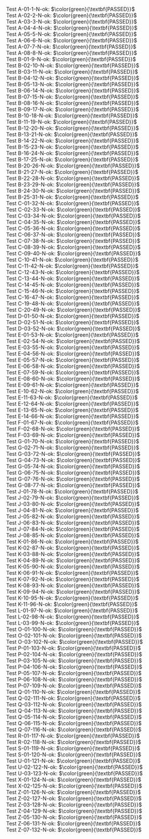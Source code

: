 Test A-01-1-N-ok: $\color{green}{\textbf{PASSED}}$  
Test A-02-2-N-ok: $\color{green}{\textbf{PASSED}}$  
Test A-03-3-N-ok: $\color{green}{\textbf{PASSED}}$  
Test A-04-4-N-ok: $\color{green}{\textbf{PASSED}}$  
Test A-05-5-N-ok: $\color{green}{\textbf{PASSED}}$  
Test A-06-6-N-ok: $\color{green}{\textbf{PASSED}}$  
Test A-07-7-N-ok: $\color{green}{\textbf{PASSED}}$  
Test A-08-8-N-ok: $\color{green}{\textbf{PASSED}}$  
Test B-01-9-N-ok: $\color{green}{\textbf{PASSED}}$  
Test B-02-10-N-ok: $\color{green}{\textbf{PASSED}}$  
Test B-03-11-N-ok: $\color{green}{\textbf{PASSED}}$  
Test B-04-12-N-ok: $\color{green}{\textbf{PASSED}}$  
Test B-05-13-N-ok: $\color{green}{\textbf{PASSED}}$  
Test B-06-14-N-ok: $\color{green}{\textbf{PASSED}}$  
Test B-07-15-N-ok: $\color{green}{\textbf{PASSED}}$  
Test B-08-16-N-ok: $\color{green}{\textbf{PASSED}}$  
Test B-09-17-N-ok: $\color{green}{\textbf{PASSED}}$  
Test B-10-18-N-ok: $\color{green}{\textbf{PASSED}}$  
Test B-11-19-N-ok: $\color{green}{\textbf{PASSED}}$  
Test B-12-20-N-ok: $\color{green}{\textbf{PASSED}}$  
Test B-13-21-N-ok: $\color{green}{\textbf{PASSED}}$  
Test B-14-22-N-ok: $\color{green}{\textbf{PASSED}}$  
Test B-15-23-N-ok: $\color{green}{\textbf{PASSED}}$  
Test B-16-24-N-ok: $\color{green}{\textbf{PASSED}}$  
Test B-17-25-N-ok: $\color{green}{\textbf{PASSED}}$  
Test B-20-26-N-ok: $\color{green}{\textbf{PASSED}}$  
Test B-21-27-N-ok: $\color{green}{\textbf{PASSED}}$  
Test B-22-28-N-ok: $\color{green}{\textbf{PASSED}}$  
Test B-23-29-N-ok: $\color{green}{\textbf{PASSED}}$  
Test B-24-30-N-ok: $\color{green}{\textbf{PASSED}}$  
Test B-25-31-N-ok: $\color{green}{\textbf{PASSED}}$  
Test C-01-32-N-ok: $\color{green}{\textbf{PASSED}}$  
Test C-02-33-N-ok: $\color{green}{\textbf{PASSED}}$  
Test C-03-34-N-ok: $\color{green}{\textbf{PASSED}}$  
Test C-04-35-N-ok: $\color{green}{\textbf{PASSED}}$  
Test C-05-36-N-ok: $\color{green}{\textbf{PASSED}}$  
Test C-06-37-N-ok: $\color{green}{\textbf{PASSED}}$  
Test C-07-38-N-ok: $\color{green}{\textbf{PASSED}}$  
Test C-08-39-N-ok: $\color{green}{\textbf{PASSED}}$  
Test C-09-40-N-ok: $\color{green}{\textbf{PASSED}}$  
Test C-10-41-N-ok: $\color{green}{\textbf{PASSED}}$  
Test C-11-42-N-ok: $\color{green}{\textbf{PASSED}}$  
Test C-12-43-N-ok: $\color{green}{\textbf{PASSED}}$  
Test C-13-44-N-ok: $\color{green}{\textbf{PASSED}}$  
Test C-14-45-N-ok: $\color{green}{\textbf{PASSED}}$  
Test C-15-46-N-ok: $\color{green}{\textbf{PASSED}}$  
Test C-16-47-N-ok: $\color{green}{\textbf{PASSED}}$  
Test C-19-48-N-ok: $\color{green}{\textbf{PASSED}}$  
Test C-20-49-N-ok: $\color{green}{\textbf{PASSED}}$  
Test D-01-50-N-ok: $\color{green}{\textbf{PASSED}}$  
Test D-02-51-N-ok: $\color{green}{\textbf{PASSED}}$  
Test D-03-52-N-ok: $\color{green}{\textbf{PASSED}}$  
Test E-01-53-N-ok: $\color{green}{\textbf{PASSED}}$  
Test E-02-54-N-ok: $\color{green}{\textbf{PASSED}}$  
Test E-03-55-N-ok: $\color{green}{\textbf{PASSED}}$  
Test E-04-56-N-ok: $\color{green}{\textbf{PASSED}}$  
Test E-05-57-N-ok: $\color{green}{\textbf{PASSED}}$  
Test E-06-58-N-ok: $\color{green}{\textbf{PASSED}}$  
Test E-07-59-N-ok: $\color{green}{\textbf{PASSED}}$  
Test E-08-60-N-ok: $\color{green}{\textbf{PASSED}}$  
Test E-09-61-N-ok: $\color{green}{\textbf{PASSED}}$  
Test E-10-62-N-ok: $\color{green}{\textbf{PASSED}}$  
Test E-11-63-N-ok: $\color{green}{\textbf{PASSED}}$  
Test E-12-64-N-ok: $\color{green}{\textbf{PASSED}}$  
Test E-13-65-N-ok: $\color{green}{\textbf{PASSED}}$  
Test E-14-66-N-ok: $\color{green}{\textbf{PASSED}}$  
Test F-01-67-N-ok: $\color{green}{\textbf{PASSED}}$  
Test F-02-68-N-ok: $\color{green}{\textbf{PASSED}}$  
Test F-03-69-N-ok: $\color{green}{\textbf{PASSED}}$  
Test G-01-70-N-ok: $\color{green}{\textbf{PASSED}}$  
Test G-02-71-N-ok: $\color{green}{\textbf{PASSED}}$  
Test G-03-72-N-ok: $\color{green}{\textbf{PASSED}}$  
Test G-04-73-N-ok: $\color{green}{\textbf{PASSED}}$  
Test G-05-74-N-ok: $\color{green}{\textbf{PASSED}}$  
Test G-06-75-N-ok: $\color{green}{\textbf{PASSED}}$  
Test G-07-76-N-ok: $\color{green}{\textbf{PASSED}}$  
Test G-08-77-N-ok: $\color{green}{\textbf{PASSED}}$  
Test J-01-78-N-ok: $\color{green}{\textbf{PASSED}}$  
Test J-02-79-N-ok: $\color{green}{\textbf{PASSED}}$  
Test J-03-80-N-ok: $\color{green}{\textbf{PASSED}}$  
Test J-04-81-N-ok: $\color{green}{\textbf{PASSED}}$  
Test J-05-82-N-ok: $\color{green}{\textbf{PASSED}}$  
Test J-06-83-N-ok: $\color{green}{\textbf{PASSED}}$  
Test J-07-84-N-ok: $\color{green}{\textbf{PASSED}}$  
Test J-08-85-N-ok: $\color{green}{\textbf{PASSED}}$  
Test K-01-86-N-ok: $\color{green}{\textbf{PASSED}}$  
Test K-02-87-N-ok: $\color{green}{\textbf{PASSED}}$  
Test K-03-88-N-ok: $\color{green}{\textbf{PASSED}}$  
Test K-04-89-N-ok: $\color{green}{\textbf{PASSED}}$  
Test K-05-90-N-ok: $\color{green}{\textbf{PASSED}}$  
Test K-06-91-N-ok: $\color{green}{\textbf{PASSED}}$  
Test K-07-92-N-ok: $\color{green}{\textbf{PASSED}}$  
Test K-08-93-N-ok: $\color{green}{\textbf{PASSED}}$  
Test K-09-94-N-ok: $\color{green}{\textbf{PASSED}}$  
Test K-10-95-N-ok: $\color{green}{\textbf{PASSED}}$  
Test K-11-96-N-ok: $\color{green}{\textbf{PASSED}}$  
Test L-01-97-N-ok: $\color{green}{\textbf{PASSED}}$  
Test L-02-98-N-ok: $\color{green}{\textbf{PASSED}}$  
Test L-03-99-N-ok: $\color{green}{\textbf{PASSED}}$  
Test O-01-100-N-ok: $\color{green}{\textbf{PASSED}}$  
Test O-02-101-N-ok: $\color{green}{\textbf{PASSED}}$  
Test O-03-102-N-ok: $\color{green}{\textbf{PASSED}}$  
Test P-01-103-N-ok: $\color{green}{\textbf{PASSED}}$  
Test P-02-104-N-ok: $\color{green}{\textbf{PASSED}}$  
Test P-03-105-N-ok: $\color{green}{\textbf{PASSED}}$  
Test P-04-106-N-ok: $\color{green}{\textbf{PASSED}}$  
Test P-05-107-N-ok: $\color{green}{\textbf{PASSED}}$  
Test P-06-108-N-ok: $\color{green}{\textbf{PASSED}}$  
Test P-07-109-N-ok: $\color{green}{\textbf{PASSED}}$  
Test Q-01-110-N-ok: $\color{green}{\textbf{PASSED}}$  
Test Q-02-111-N-ok: $\color{green}{\textbf{PASSED}}$  
Test Q-03-112-N-ok: $\color{green}{\textbf{PASSED}}$  
Test Q-04-113-N-ok: $\color{green}{\textbf{PASSED}}$  
Test Q-05-114-N-ok: $\color{green}{\textbf{PASSED}}$  
Test Q-06-115-N-ok: $\color{green}{\textbf{PASSED}}$  
Test Q-07-116-N-ok: $\color{green}{\textbf{PASSED}}$  
Test R-01-117-N-ok: $\color{green}{\textbf{PASSED}}$  
Test R-02-118-N-ok: $\color{green}{\textbf{PASSED}}$  
Test S-01-119-N-ok: $\color{green}{\textbf{PASSED}}$  
Test S-01-120-N-ok: $\color{green}{\textbf{PASSED}}$  
Test U-01-121-N-ok: $\color{green}{\textbf{PASSED}}$  
Test U-02-122-N-ok: $\color{green}{\textbf{PASSED}}$  
Test U-03-123-N-ok: $\color{green}{\textbf{PASSED}}$  
Test X-01-124-N-ok: $\color{green}{\textbf{PASSED}}$  
Test X-02-125-N-ok: $\color{green}{\textbf{PASSED}}$  
Test Z-01-126-N-ok: $\color{green}{\textbf{PASSED}}$  
Test Z-02-127-N-ok: $\color{green}{\textbf{PASSED}}$  
Test Z-03-128-N-ok: $\color{green}{\textbf{PASSED}}$  
Test Z-04-129-N-ok: $\color{green}{\textbf{PASSED}}$  
Test Z-05-130-N-ok: $\color{green}{\textbf{PASSED}}$  
Test Z-06-131-N-ok: $\color{green}{\textbf{PASSED}}$  
Test Z-07-132-N-ok: $\color{green}{\textbf{PASSED}}$  
